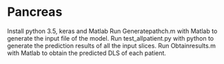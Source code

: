 # Pancreas
Install python 3.5, keras and Matlab
Run Generatepathch.m with Matlab to generate the input file of the model.
Run test_allpatient.py with python to generate the prediction results of all the input slices.
Run Obtainresults.m with Matlab to obtain the predicted DLS of each patient.
